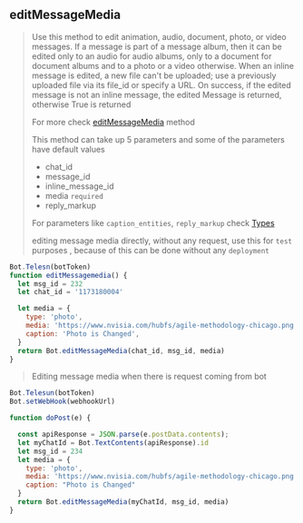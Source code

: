 ## editMessageMedia

> Use this method to edit animation, audio, document, photo, or video messages. If a message is part of a message album, then it can be edited only to an audio for audio albums, only to a document for document albums and to a photo or a video otherwise. When an inline message is edited, a new file can't be uploaded; use a previously uploaded file via its file_id or specify a URL. On success, if the edited message is not an inline message, the edited Message is returned, otherwise True is returned
>
> For more check [editMessageMedia](https://core.telegram.org/bots/api#editmessagemedia) method
>
> This method can take up 5 parameters and
> some of the parameters have default values
>
> - chat_id
> - message_id
> - inline_message_id
> - media `required`
> - reply_markup
>
> For parameters like `caption_entities`, `reply_markup` check [Types](https://github.com/abdiu34567/telesn.js/tree/main/Docs/Types)
>
> editing message media directly, without any request, use this for `test` purposes , because of this can be done without any `deployment`

```js
Bot.Telesn(botToken)
function editMessagemedia() {
  let msg_id = 232
  let chat_id = '1173180004'

  let media = {
    type: 'photo',
    media: 'https://www.nvisia.com/hubfs/agile-methodology-chicago.png',
    caption: 'Photo is Changed',
  }
  return Bot.editMessageMedia(chat_id, msg_id, media)
}
```

> Editing message media when there is request coming from bot

```JavaScript
Bot.Telesun(botToken)
Bot.setWebHook(webhookUrl)

function doPost(e) {

  const apiResponse = JSON.parse(e.postData.contents);
  let myChatId = Bot.TextContents(apiResponse).id
  let msg_id = 234
  let media = {
    type: 'photo',
    media: 'https://www.nvisia.com/hubfs/agile-methodology-chicago.png',
    caption: "Photo is Changed"
  }
  return Bot.editMessageMedia(myChatId, msg_id, media)
}
```
